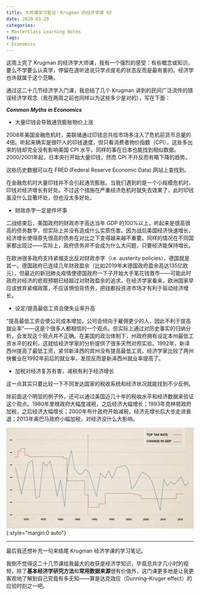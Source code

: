 ```yaml
---
title: 大师课学习笔记：Krugman 的经济学课 02
date: 2020-03-29
categories: 
- MasterClass Learning Notes
tags: 
- Economics
---
```


这周上完了 Krugman 的经济学大师课，我有一个强烈的感受：有些概念或知识，要么不学要么认真学，停留在道听途说只学点皮毛的状态反而是最有害的。经济学也许就属于这个范畴。

通过这二十几节经济学入门课，我总结了几个 Krugman 讲到的民间广泛流传的错误经济学观念（我在两周之前也同样以为这些多少是对的），写在下面：



***Common Myths in Economics***

- 大量印钱会导致通货膨胀物价上涨

2008年美国金融危机时，美联储通过印钱总共给市场多注入了危机前货币总量的4倍。听起来确实是很吓人的印钱速度，但只看消费者物价指数（CPI），这些多出来的钱却完全没有影响美国 CPI 水平。同样的事在日本也能找到相似数据。2000/2001年起，日本央行开始大量印钱，然而 CPI 不升反而有略下降的趋势。

这些历史数据可以在 FRED (Federal Reserve Economic Data) 网站上查找到。

在金融危机时大量印钱并不会引起通货膨胀。当我们遇到的是一个小规模危机时，印钱对经济增长有好处。不过这个措施在严重经济危机时就失去效果了，此时印钱虽没什么显著坏处，但也没太多好处。



- 财政赤字一定是件坏事

二战结束后，美国政府的财政赤字高达当年 GDP 的100%以上，听起来是很高很高的债务数字，但实际上并没有造成什么实质伤害。因为战后美国经济快速增长，经济增长使得原先很高的债务在对比之下变得越来越不重要。同样的情况在不同国家都出现过——实际上，政府债务并不会成为什么大问题，只要经济能保持增长。

在欧洲很多政府支持紧缩支出反对财政赤字（i.e. austerity policies），德国就是其一。德国政府已连续几年财政盈余（比如2019年末德国政府盈余高达135亿欧元），但最近的新冠肺炎疫情使德国政府一下子开始大手笔花钱救市——可能此时政府对经济的悲观预期已经超过对财政盈余的追求。在经济学家看来，欧洲国家早应该放弃紧缩政策，不应该惧怕背债务，把钱都投资进市场才有利于驱动经济增长。



- 设定/提高最低工资会使失业率升高

“提高最低工资会使公司成本增加，公司会倾向于雇佣更少的人，因此不利于提高就业率”——这是个很多人都相信的一个观点。但实际上通过对历史事实的归纳分析，会发现这个观点并不正确。在美国的政治体制下，州政府拥有设定本州最低工资水平的权利，这就给经济学家的分析提供了很多天然对照实验。1992年，新泽西州提高了最低工资，紧邻新泽西的宾州没有提高最低工资。经济学家比较了两州快餐业在1992年前后的就业率，发现反而是新泽西州就业率提高了。



- 加税对经济复苏有害，减税有利于经济增长

这一点其实只要比较一下不同发达国家的税收系统和经济状况就能找到不少反例。

除前面这个明显的例子外，还可以通过美国近几十年的税收水平和经济数据来验证这个观点。1980年里根政府大幅度减税，之后经济大幅增长；1993年克林顿政府加税，之后经济大幅增长；2000年布什政府开始减税，经济先增长后大步走进衰退；2013年奥巴马政府小幅加税，对经济没什么大影响。

![Tax and GDP](/assets/images/tax_and_gdp.png){:style="margin:0 auto"}

------

最后我还想补充一句来结尾 Krugman 经济学课的学习笔记。

我倒不觉得这二十几节课给我最大的收获是经济学知识，毕竟总共才几小时的视频，除了**基本经济学研究方法**和**常用数据来源**很有价值外，这门课更多地是让我更客观地了解到自己究竟有多无知——算是达克效应（Dunning–Kruger effect）的应验时刻之一吧。